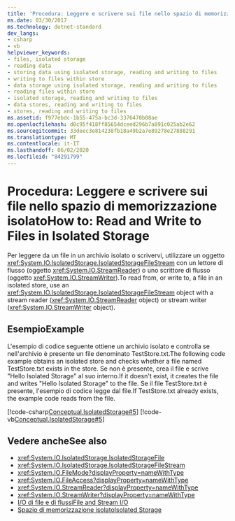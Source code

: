 ```yaml
---
title: 'Procedura: Leggere e scrivere sui file nello spazio di memorizzazione isolato'
ms.date: 03/30/2017
ms.technology: dotnet-standard
dev_langs:
- csharp
- vb
helpviewer_keywords:
- files, isolated storage
- reading data
- storing data using isolated storage, reading and writing to files
- writing to files within store
- data storage using isolated storage, reading and writing to files
- reading files within store
- isolated storage, reading and writing to files
- data stores, reading and writing to files
- stores, reading and writing to files
ms.assetid: f977ebdc-1b55-475a-bc3d-3376470b08ae
ms.openlocfilehash: d0c95f418ff85654dceed296b7a891c025ab2e62
ms.sourcegitcommit: 33deec3e814238fb18a49b2a7e89278e27888291
ms.translationtype: MT
ms.contentlocale: it-IT
ms.lasthandoff: 06/02/2020
ms.locfileid: "84291799"
---
```

# <a name="how-to-read-and-write-to-files-in-isolated-storage"></a><span data-ttu-id="5fbef-102">Procedura: Leggere e scrivere sui file nello spazio di memorizzazione isolato</span><span class="sxs-lookup"><span data-stu-id="5fbef-102">How to: Read and Write to Files in Isolated Storage</span></span>
<span data-ttu-id="5fbef-103">Per leggere da un file in un archivio isolato o scrivervi, utilizzare un oggetto <xref:System.IO.IsolatedStorage.IsolatedStorageFileStream> con un lettore di flusso (oggetto <xref:System.IO.StreamReader>) o uno scrittore di flusso (oggetto <xref:System.IO.StreamWriter>).</span><span class="sxs-lookup"><span data-stu-id="5fbef-103">To read from, or write to, a file in an isolated store, use an <xref:System.IO.IsolatedStorage.IsolatedStorageFileStream> object with a stream reader (<xref:System.IO.StreamReader> object) or stream writer (<xref:System.IO.StreamWriter> object).</span></span>  
  
## <a name="example"></a><span data-ttu-id="5fbef-104">Esempio</span><span class="sxs-lookup"><span data-stu-id="5fbef-104">Example</span></span>  
 <span data-ttu-id="5fbef-105">L'esempio di codice seguente ottiene un archivio isolato e controlla se nell'archivio è presente un file denominato TestStore.txt.</span><span class="sxs-lookup"><span data-stu-id="5fbef-105">The following code example obtains an isolated store and checks whether a file named TestStore.txt exists in the store.</span></span> <span data-ttu-id="5fbef-106">Se non è presente, crea il file e scrive "Hello Isolated Storage" al suo interno.</span><span class="sxs-lookup"><span data-stu-id="5fbef-106">If it doesn't exist, it creates the file and writes "Hello Isolated Storage" to the file.</span></span> <span data-ttu-id="5fbef-107">Se il file TestStore.txt è presente, l'esempio di codice legge dal file.</span><span class="sxs-lookup"><span data-stu-id="5fbef-107">If TestStore.txt already exists, the example code reads from the file.</span></span>  
  
 [!code-csharp[Conceptual.IsolatedStorage#5](../../../samples/snippets/csharp/VS_Snippets_CLR/conceptual.isolatedstorage/cs/source5.cs#5)]
 [!code-vb[Conceptual.IsolatedStorage#5](../../../samples/snippets/visualbasic/VS_Snippets_CLR/conceptual.isolatedstorage/vb/source5.vb#5)]  
  
## <a name="see-also"></a><span data-ttu-id="5fbef-108">Vedere anche</span><span class="sxs-lookup"><span data-stu-id="5fbef-108">See also</span></span>

- <xref:System.IO.IsolatedStorage.IsolatedStorageFile>
- <xref:System.IO.IsolatedStorage.IsolatedStorageFileStream>
- <xref:System.IO.FileMode?displayProperty=nameWithType>
- <xref:System.IO.FileAccess?displayProperty=nameWithType>
- <xref:System.IO.StreamReader?displayProperty=nameWithType>
- <xref:System.IO.StreamWriter?displayProperty=nameWithType>
- [<span data-ttu-id="5fbef-109">I/O di file e di flussi</span><span class="sxs-lookup"><span data-stu-id="5fbef-109">File and Stream I/O</span></span>](index.md)
- [<span data-ttu-id="5fbef-110">Spazio di memorizzazione isolato</span><span class="sxs-lookup"><span data-stu-id="5fbef-110">Isolated Storage</span></span>](isolated-storage.md)
